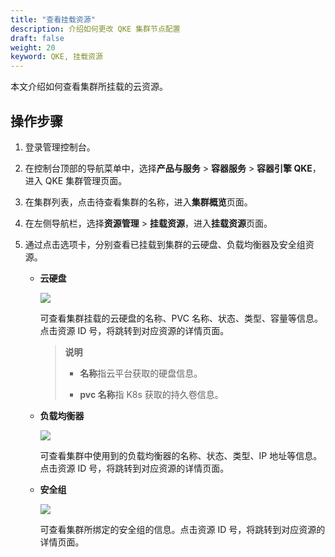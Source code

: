 ```yaml
---
title: "查看挂载资源"
description: 介绍如何更改 QKE 集群节点配置
draft: false
weight: 20
keyword: QKE, 挂载资源
---
```


本文介绍如何查看集群所挂载的云资源。

## 操作步骤

1. 登录管理控制台。

2. 在控制台顶部的导航菜单中，选择**产品与服务** > **容器服务** > **容器引擎 QKE**，进入 QKE 集群管理页面。

3. 在集群列表，点击待查看集群的名称，进入**集群概览**页面。

4. 在左侧导航栏，选择**资源管理** > **挂载资源**，进入**挂载资源**页面。

5. 通过点击选项卡，分别查看已挂载到集群的云硬盘、负载均衡器及安全组资源。

   - **云硬盘**

     ![](/container/qke_plus/_images/mounting_resource_disk.png)

     可查看集群挂载的云硬盘的名称、PVC 名称、状态、类型、容量等信息。点击资源 ID 号，将跳转到对应资源的详情页面。

     > **说明**
     >
     > - **名称**指云平台获取的硬盘信息。
     >
     > - **pvc 名称**指 K8s 获取的持久卷信息。

   - **负载均衡器**
   
     ![](/container/qke_plus/_images/mounting_resource_lb.png)
   
     可查看集群中使用到的负载均衡器的名称、状态、类型、IP 地址等信息。点击资源 ID 号，将跳转到对应资源的详情页面。
   
   - **安全组**
   
     ![](/container/qke_plus/_images/mounting_resource_sg.png)
   
     可查看集群所绑定的安全组的信息。点击资源 ID 号，将跳转到对应资源的详情页面。
   
   
   
   

